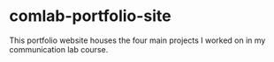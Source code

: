 # comlab-portfolio-site

This portfolio website houses the four main projects I worked on in my communication lab course.
